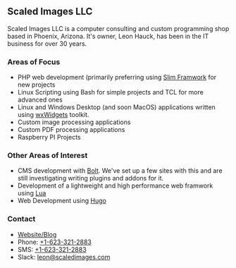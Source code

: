 ## Scaled Images LLC

Scaled Images LLC is a computer consulting and custom programming shop based in Phoenix, Arizona.  It's owner, 
Leon Hauck, has been in the IT business for over 30 years. 

### Areas of Focus

 - PHP web development (primarily preferring using [Slim Framwork](https://www.slimframework.com/) for new projects
 - Linux Scripting using Bash for simple projects and TCL for more advanced ones
 - Linux and Windows Desktop (and soon MacOS) applications written using [wxWidgets](https://www.wxwidgets.org) toolkit.
 - Custom image processing applications
 - Custom PDF processing applications
 - Raspberry PI Projects
 
### Other Areas of Interest

 - CMS development with [Bolt](https://boltcms.io/).  We've set up a few sites with this and are still investigating writing plugins and addons for it.
 - Development of a lightweight and high performance web framwork using [Lua](https://en.wikipedia.org/wiki/Lua_\(programming_language\))
 - Web Development using [Hugo](https://gohugo.io/)
 
### Contact

 - [Website/Blog](https://scaledimages.com)
 - Phone: [+1-623-321-2883](tel:+16233212883)
 - SMS: [+1-623-321-2883](sms:+16233212883)
 - Slack: leon@scaledimages.com
 
